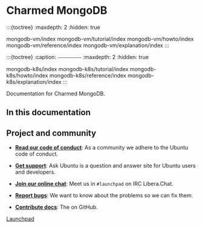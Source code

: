 # Charmed MongoDB

:::{toctree}
:maxdepth: 2
:hidden: true

mongodb-vm/index
mongodb-vm/tutorial/index
mongodb-vm/howto/index
mongodb-vm/reference/index
mongodb-vm/explanation/index
:::

:::{toctree}
:caption: ⎯⎯⎯⎯⎯⎯⎯⎯⎯
:maxdepth: 2
:hidden: true

mongodb-k8s/index
mongodb-k8s/tutorial/index
mongodb-k8s/howto/index
mongodb-k8s/reference/index
mongodb-k8s/explanation/index
:::

Documentation for Charmed MongoDB.


## In this documentation



## Project and community

* **[Read our code of conduct](https://ubuntu.com/community/ethos/code-of-conduct)**:
As a community we adhere to the Ubuntu code of conduct.

* **[Get support](https://askubuntu.com/questions/tagged/launchpad)**:
Ask Ubuntu is a question and answer site for Ubuntu users and developers.

* **[Join our online chat](https://web.libera.chat/gamja/?channels=%23launchpad)**:
Meet us in `#launchpad` on IRC Libera.Chat.

* **[Report bugs](https://github.com/canonical/launchpad-admin-manual/issues/new)**:
We want to know about the problems so we can fix them.

* **[Contribute docs](https://github.com/canonical/launchpad-admin-manual)**:
The on GitHub.

[Launchpad](https://launchpad.net)
